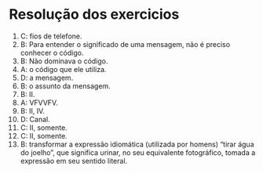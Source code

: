 # Resolução dos exercicios

1. C: fios de telefone. 
2. B: Para entender o significado de uma mensagem, não é preciso conhecer o código.
3. B: Não dominava o código.
4. A: o código que ele utiliza.
5. D: a mensagem.
6. B: o assunto da mensagem. 
7. B: II. 
8. A: VFVVFV. 
9. B: II, IV.
10. D: Canal.
11. C: II, somente.
12. C: II, somente.
13. B: transformar a expressão idiomática (utilizada por homens) “tirar água do joelho”, 
que significa urinar, no seu equivalente fotográfico, tomada a expressão em seu 
sentido literal.
